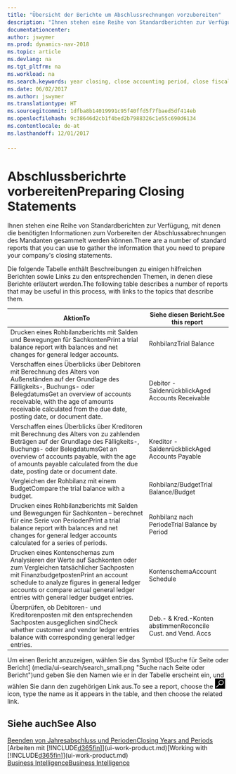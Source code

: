 ```yaml
---
title: "Übersicht der Berichte um Abschlussrechnungen vorzubereiten"
description: "Ihnen stehen eine Reihe von Standardberichten zur Verfügung, mit denen die benötigten Informationen zum Vorbereiten der Abschlussabrechnungen des Mandanten gesammelt werden können."
documentationcenter: 
author: jswymer
ms.prod: dynamics-nav-2018
ms.topic: article
ms.devlang: na
ms.tgt_pltfrm: na
ms.workload: na
ms.search.keywords: year closing, close accounting period, close fiscal year, aging, creditor payments, vendor payments, assets, liabilities, equity, analysis, reporting, financial report, business intelligence, BI, Power Bi, KPI
ms.date: 06/02/2017
ms.author: jswymer
ms.translationtype: HT
ms.sourcegitcommit: 1dfba8b14019991c95f40ffd5f7fbaed5df414eb
ms.openlocfilehash: 9c38646d2cb1f4bed2b7988326c1e55c690d6134
ms.contentlocale: de-at
ms.lasthandoff: 12/01/2017

---
```

# <a name="preparing-closing-statements"></a><span data-ttu-id="0a7aa-103">Abschlussberichrte vorbereiten</span><span class="sxs-lookup"><span data-stu-id="0a7aa-103">Preparing Closing Statements</span></span>
<span data-ttu-id="0a7aa-104">Ihnen stehen eine Reihe von Standardberichten zur Verfügung, mit denen die benötigten Informationen zum Vorbereiten der Abschlussabrechnungen des Mandanten gesammelt werden können.</span><span class="sxs-lookup"><span data-stu-id="0a7aa-104">There are a number of standard reports that you can use to gather the information that you need to prepare your company's closing statements.</span></span>

<span data-ttu-id="0a7aa-105">Die folgende Tabelle enthält Beschreibungen zu einigen hilfreichen Berichten sowie Links zu den entsprechenden Themen, in denen diese Berichte erläutert werden.</span><span class="sxs-lookup"><span data-stu-id="0a7aa-105">The following table describes a number of reports that may be useful in this process, with links to the topics that describe them.</span></span>

| <span data-ttu-id="0a7aa-106">Aktion</span><span class="sxs-lookup"><span data-stu-id="0a7aa-106">To</span></span> | <span data-ttu-id="0a7aa-107">Siehe diesen Bericht.</span><span class="sxs-lookup"><span data-stu-id="0a7aa-107">See this report</span></span> |
| --- | --- |
| <span data-ttu-id="0a7aa-108">Drucken eines Rohbilanzberichts mit Salden und Bewegungen für Sachkonten</span><span class="sxs-lookup"><span data-stu-id="0a7aa-108">Print a trial balance report with balances and net changes for general ledger accounts.</span></span> |<span data-ttu-id="0a7aa-109">Rohbilanz</span><span class="sxs-lookup"><span data-stu-id="0a7aa-109">Trial Balance</span></span> |
| <span data-ttu-id="0a7aa-110">Verschaffen eines Überblicks über Debitoren mit Berechnung des Alters von Außenständen auf der Grundlage des Fälligkeits-, Buchungs- oder Belegdatums</span><span class="sxs-lookup"><span data-stu-id="0a7aa-110">Get an overview of accounts receivable, with the age of amounts receivable calculated from the due date, posting date, or document date.</span></span> |<span data-ttu-id="0a7aa-111">Debitor - Saldenrückblick</span><span class="sxs-lookup"><span data-stu-id="0a7aa-111">Aged Accounts Receivable</span></span> |
| <span data-ttu-id="0a7aa-112">Verschaffen eines Überblicks über Kreditoren mit Berechnung des Alters von zu zahlenden Beträgen auf der Grundlage des Fälligkeits-, Buchungs- oder Belegdatums</span><span class="sxs-lookup"><span data-stu-id="0a7aa-112">Get an overview of accounts payable, with the age of amounts payable calculated from the due date, posting date or document date.</span></span> |<span data-ttu-id="0a7aa-113">Kreditor - Saldenrückblick</span><span class="sxs-lookup"><span data-stu-id="0a7aa-113">Aged Accounts Payable</span></span> |
| <span data-ttu-id="0a7aa-114">Vergleichen der Rohbilanz mit einem Budget</span><span class="sxs-lookup"><span data-stu-id="0a7aa-114">Compare the trial balance with a budget.</span></span> |<span data-ttu-id="0a7aa-115">Rohbilanz/Budget</span><span class="sxs-lookup"><span data-stu-id="0a7aa-115">Trial Balance/Budget</span></span> |
| <span data-ttu-id="0a7aa-116">Drucken eines Rohbilanzberichts mit Salden und Bewegungen für Sachkonten – berechnet für eine Serie von Perioden</span><span class="sxs-lookup"><span data-stu-id="0a7aa-116">Print a trial balance report with balances and net changes for general ledger accounts calculated for a series of periods.</span></span> |<span data-ttu-id="0a7aa-117">Rohbilanz nach Periode</span><span class="sxs-lookup"><span data-stu-id="0a7aa-117">Trial Balance by Period</span></span> |
| <span data-ttu-id="0a7aa-118">Drucken eines Kontenschemas zum Analysieren der Werte auf Sachkonten oder zum Vergleichen tatsächlicher Sachposten mit Finanzbudgetposten</span><span class="sxs-lookup"><span data-stu-id="0a7aa-118">Print an account schedule to analyze figures in general ledger accounts or compare actual general ledger entries with general ledger budget entries.</span></span> |<span data-ttu-id="0a7aa-119">Kontenschema</span><span class="sxs-lookup"><span data-stu-id="0a7aa-119">Account Schedule</span></span> |
| <span data-ttu-id="0a7aa-120">Überprüfen, ob Debitoren- und Kreditorenposten mit den entsprechenden Sachposten ausgeglichen sind</span><span class="sxs-lookup"><span data-stu-id="0a7aa-120">Check whether customer and vendor ledger entries balance with corresponding general ledger entries.</span></span> |<span data-ttu-id="0a7aa-121">Deb.- & Kred.-Konten abstimmen</span><span class="sxs-lookup"><span data-stu-id="0a7aa-121">Reconcile Cust. and Vend. Accs</span></span> |

<span data-ttu-id="0a7aa-122">Um einen Bericht anzuzeigen, wählen Sie das Symbol ![Suche für Seite oder Bericht] (media/ui-search/search_small.png "Suche nach Seite oder Bericht")und geben Sie den Namen wie er in der Tabelle erscheint ein, und wählen Sie dann den zugehörigen Link aus.</span><span class="sxs-lookup"><span data-stu-id="0a7aa-122">To see a report, choose the ![Search for Page or Report](media/ui-search/search_small.png "Search for Page or Report icon") icon, type the name as it appears in the table, and then choose the related link.</span></span>

## <a name="see-also"></a><span data-ttu-id="0a7aa-123">Siehe auch</span><span class="sxs-lookup"><span data-stu-id="0a7aa-123">See Also</span></span>
[<span data-ttu-id="0a7aa-124">Beenden von Jahresabschluss und Perioden</span><span class="sxs-lookup"><span data-stu-id="0a7aa-124">Closing Years and Periods</span></span>](year-close-years-periods.md)  
<span data-ttu-id="0a7aa-125">[Arbeiten mit [!INCLUDE[d365fin](includes/d365fin_md.md)]](ui-work-product.md)</span><span class="sxs-lookup"><span data-stu-id="0a7aa-125">[Working with [!INCLUDE[d365fin](includes/d365fin_md.md)]](ui-work-product.md)</span></span>  
[<span data-ttu-id="0a7aa-126">Business Intelligence</span><span class="sxs-lookup"><span data-stu-id="0a7aa-126">Business Intelligence</span></span>](bi.md)

